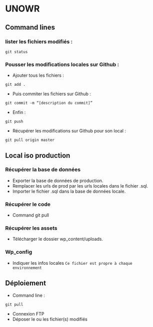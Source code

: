 # UNOWR

## Command lines 

### lister les fichiers modifiés : 
```shell
git status
```

### Pousser les modifications locales sur Github : 

- Ajouter tous les fichiers : 
```shell
git add . 
```

- Puis commiter les fichiers sur Github : 
```shell
git commit -m “[description du commit]”
```

- Enfin :
```shell
git push
```

- Récupérer les modifications sur Github pour son local : 
```shell
git pull origin master
```

## Local iso production

### Récupérer la base de données
- Exporter la base de données de production.
- Remplacer les urls de prod par les urls locales dans le fichier .sql. 
- Importer le fichier .sql dans la base de données locale.

### Récupérer le code 
- Command git pull

### Récupérer les assets 
- Télécharger le dossier wp_content/uploads.

### Wp_config 

- Indiquer les infos locales
`
Ce fichier est propre à chaque environnement
`

## Déploiement
- Command line : 
``` shell 
git pull
```

- Connexion FTP 
- Déposer le ou les fichier(s) modifiés
